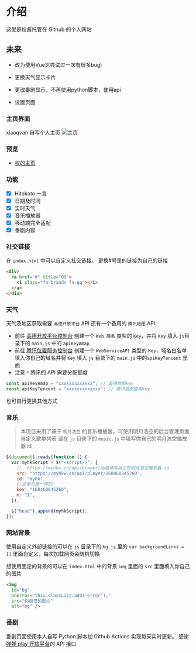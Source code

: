 # 介绍

这里是权酱托管在 Github 的个人网站

## 未来

- 改为使用Vue3(尝试过一次有很多bug)

- 更换天气显示卡片

- 更改番剧显示，不再使用python脚本，使用api

- 设置页面

### 主页界面

xiaoqvan 自写个人主页
![主页](/screenshots/1.png)

### 预览

- [权的主页](https://www.xiaoqvan.top)

### 功能

- [x] Hitokoto 一言
- [x] 日期及时间
- [x] 实时天气
- [x] 音乐播放器
- [x] 移动端完全适配
- [x] 番剧内容

### 社交链接

在 `index.html` 中可以自定义社交链接。
更换#号里的链接为自己的链接

```html
<div>
  <a href="#" title="QQ">
    <i class="fa-brands fa-qq"></i>
  </a>
</div>
```

### 天气

天气及地区获取需要 `高德开放平台` API
还有一个备用的 `腾讯地图` API

- 前往 [高德开放平台控制台](https://console.amap.com/dev/index) 创建一个 `Web 服务` 类型的 `Key`，并将 `Key` 填入 `js`目录下的 `main.js` 中的 `apiKeyAmap`
- 前往 [腾讯位置服务控制台](https://console.amap.com/dev/index) 创建一个 `WebServiceAPI` 类型的 `Key`，域名白名单填入你自己的域名并将 `Key` 填入 `js` 目录下的 `main.js` 中的`apiKeyTencent` 里面
- 注意 `*` 腾讯的 API 需要分配额度

```js
const apiKeyAmap = "xxxxxxxxxxxxx"; // 高德地图key
const apiKeyTencent = "xxxxxxxxxxxxx"; // 腾讯地图备用key
```

也可自行更换其他方式

### 音乐

> 本项目采用了基于 `明月浩空` 的音乐播放器，可使用明月浩空的后台管理页面自定义歌单列表
> 请在 `js` 目录下的 `music.js` 中填写你自己的明月浩空播放器 id

```js
$(document).ready(function () {
  var myhkScript = $("<script/>", {
    //  https://myhkw.cn/api/player/后面填写自己的明月浩空播放器 id
    src: "https://myhkw.cn/api/player/168460845260",
    id: "myhk",
    //这里也是一样的
    key: "168460845260",
    m: "1",
  });

  $("head").append(myhkScript);
});
```

### 网站背景

使用自定义外部链接的可以在 `js` 目录下的 `bg.js` 里的 `var backgroundLinks = []` 里面自定义，每次加载网页会随机切换

想使用固定的背景的可以在 `index.html` 中的背景 `img` 里面的 `src` 里面填入你自己的图片

```html
<img
  id="bg"
  onerror="this.classList.add('error');"
  src="你自己的图片"
  alt="bg" />
```

### 番剧

番剧页面使用本人自写 Python 脚本加 Github Actions 实现每天实时更新。
感谢[弹弹 play 开放平台](https://github.com/kaedei/dandanplay-libraryindex/blob/master/api/OpenPlatform.md)的 API 接口
